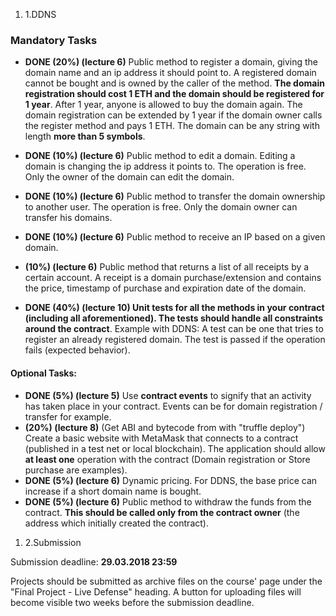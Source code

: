 1. 1.DDNS

### Mandatory Tasks

- **DONE (20%) (lecture 6)** Public method to register a domain, giving the domain name and an ip address it should point to. A registered domain cannot be bought and is owned by the caller of the method. **The domain registration should cost 1 ETH and the domain should be registered for 1 year**. After 1 year, anyone is allowed to buy the domain again. The domain registration can be extended by 1 year if the domain owner calls the register method and pays 1 ETH. The domain can be any string with length **more than 5 symbols**.
- **DONE (10%) (lecture 6)** Public method to edit a domain. Editing a domain is changing the ip address it points to. The operation is free. Only the owner of the domain can edit the domain.
- **DONE (10%) (lecture 6)** Public method to transfer the domain ownership to another user. The operation is free. Only the domain owner can transfer his domains.
- **DONE (10%) (lecture 6)** Public method to receive an IP based on a given domain.
- **(10%) (lecture 6)** Public method that returns a list of all receipts by a certain account. A receipt is a domain purchase/extension and contains the price, timestamp of purchase and expiration date of the domain.

- **DONE (40%) (lecture 10) Unit tests for all the methods in your contract (including all aforementioned). The tests should handle all constraints around the contract**. Example with DDNS: A test can be one that tries to register an already registered domain. The test is passed if the operation fails (expected behavior).

#### Optional Tasks:

- **DONE (5%) (lecture 5)** Use **contract events** to signify that an activity has taken place in your contract. Events can be for domain registration / transfer for example.
- **(20%) (lecture 8)** (Get ABI and bytecode from with "truffle deploy") Create a basic website with MetaMask that connects to a contract (published in a test net or local blockchain). The application should allow **at least one** operation with the contract (Domain registration or Store purchase are examples).
- **DONE (5%) (lecture 6)** Dynamic pricing. For DDNS, the base price can increase if a short domain name is bought.
- **DONE (5%) (lecture 6)** Public method to withdraw the funds from the contract. **This should be called only from the contract owner** (the address which initially created the contract).

1. 2.Submission

Submission deadline: **29.03.2018 23:59**

Projects should be submitted as archive files on the course&#39; page under the &quot;Final Project - Live Defense&quot; heading. A button for uploading files will become visible two weeks before the submission deadline.